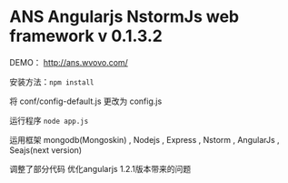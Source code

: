 ANS Angularjs NstormJs web framework v 0.1.3.2
=========

DEMO： http://ans.wvovo.com/

安装方法：`npm install`

将 conf/config-default.js 更改为 config.js

运行程序 `node app.js`

运用框架 mongodb(Mongoskin) , Nodejs , Express , Nstorm , AngularJs , Seajs(next version)

调整了部分代码 优化angularjs 1.2.1版本带来的问题

